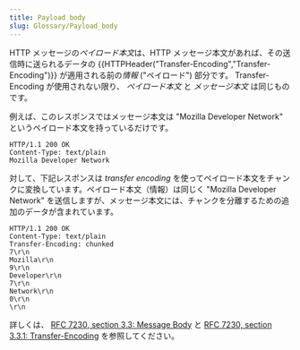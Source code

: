```yaml
---
title: Payload body
slug: Glossary/Payload_body
---
```


HTTP メッセージの*ペイロード本文*は、HTTP メッセージ本文があれば、その送信時に送られるデータの {{HTTPHeader("Transfer-Encoding","Transfer-Encoding")}} が適用される前の*情報* ("ペイロード") 部分です。 Transfer-Encoding が使用されない限り、 _ペイロード本文_ と _メッセージ本文_ は同じものです。

例えば、このレスポンスではメッセージ本文は "Mozilla Developer Network" というペイロード本文を持っているだけです。

```plain
HTTP/1.1 200 OK
Content-Type: text/plain
Mozilla Developer Network
```

対して、下記レスポンスは _transfer encoding_ を使ってペイロード本文をチャンクに変換しています。ペイロード本文（情報）は同じく "Mozilla Developer Network" を送信しますが、メッセージ本文には、チャンクを分離するための追加のデータが含まれています。

```plain
HTTP/1.1 200 OK
Content-Type: text/plain
Transfer-Encoding: chunked
7\r\n
Mozilla\r\n
9\r\n
Developer\r\n
7\r\n
Network\r\n
0\r\n
\r\n
```

詳しくは、 [RFC 7230, section 3.3: Message Body](https://datatracker.ietf.org/doc/html/rfc7230#section-3.3) と [RFC 7230, section 3.3.1: Transfer-Encoding](https://datatracker.ietf.org/doc/html/rfc7230#section-3.3.1) を参照してください。
